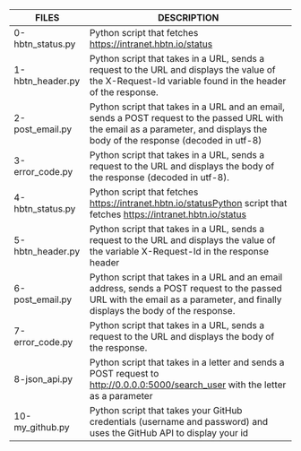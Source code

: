 |  FILES  |  DESCRIPTION  |
| ------------- | ------------- |
| 0-hbtn_status.py | Python script that fetches https://intranet.hbtn.io/status |
| 1-hbtn_header.py | Python script that takes in a URL, sends a request to the URL and displays the value of the X-Request-Id variable found in the header of the response. |
| 2-post_email.py | Python script that takes in a URL and an email, sends a POST request to the passed URL with the email as a parameter, and displays the body of the response (decoded in utf-8) |
| 3-error_code.py | Python script that takes in a URL, sends a request to the URL and displays the body of the response (decoded in utf-8). |
| 4-hbtn_status.py | Python script that fetches https://intranet.hbtn.io/statusPython script that fetches https://intranet.hbtn.io/status |
| 5-hbtn_header.py | Python script that takes in a URL, sends a request to the URL and displays the value of the variable X-Request-Id in the response header |
| 6-post_email.py | Python script that takes in a URL and an email address, sends a POST request to the passed URL with the email as a parameter, and finally displays the body of the response. |
| 7-error_code.py | Python script that takes in a URL, sends a request to the URL and displays the body of the response. |
| 8-json_api.py | Python script that takes in a letter and sends a POST request to http://0.0.0.0:5000/search_user with the letter as a parameter |
| 10-my_github.py | Python script that takes your GitHub credentials (username and password) and uses the GitHub API to display your id |